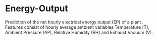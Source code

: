 # Energy-Output
Prediction of the net hourly electrical energy output (EP) of a plant . Features consist of hourly average ambient variables Temperature (T), Ambient Pressure (AP), Relative Humidity (RH) and Exhaust Vacuum (V).
